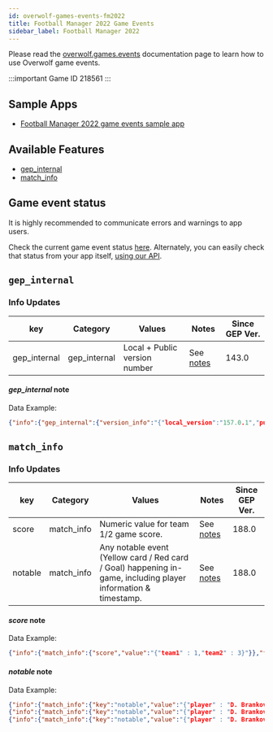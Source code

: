 ```yaml
---
id: overwolf-games-events-fm2022
title: Football Manager 2022 Game Events
sidebar_label: Football Manager 2022
---
```


Please read the [overwolf.games.events](overwolf-games-events) documentation page to learn how to use Overwolf game events.

:::important Game ID
218561
:::

## Sample Apps
* [Football Manager 2022 game events sample app](https://github.com/overwolf/events-sample-apps)

## Available Features

* [gep_internal](#gep_internal)
* [match_info](#match_info)

## Game event status

It is highly recommended to communicate errors and warnings to app users. 

Check the current game event status [here](../status/all). Alternately, you can easily check that status from your app itself, [using our API](../topics/howto-check-events-status-from-app).

## `gep_internal`

### Info Updates

key          | Category    | Values                    | Notes                 | Since GEP Ver. |
------------ | ------------| ------------------------- | --------------------- | ------------- | 
gep_internal | gep_internal| Local + Public version number|See [notes](#gep_internal-note)|   143.0       |

#### *gep_internal* note

Data Example:

```json
{"info":{"gep_internal":{"version_info":"{"local_version":"157.0.1","public_version":"157.0.1","is_updated":true}"}},"feature":"gep_internal"}
```

## `match_info`

### Info Updates

key          | Category    | Values                    | Notes                 | Since GEP Ver. |
------------ | ------------| ------------------------- | --------------------- | ------------- | 
score | match_info | Numeric value for team 1/2 game score. |See [notes](#score-note) |   188.0       |
notable | match_info | Any notable event (Yellow card / Red card / Goal) happening in-game, including player information & timestamp. |See [notes](#notable-note) |   188.0       |

#### *score* note

Data Example:

```json
{"info":{"match_info":{"score","value":"{"team1" : 1,"team2" : 3}"}},"feature":"match_info"}
```

#### *notable* note

Data Example:

```json
{"info":{"match_info":{"key":"notable","value":"{"player" : "D. Branković","action" : "YELLOW_CARD","time" : "17'"}"}},"feature":"match_info"}
{"info":{"match_info":{"key":"notable","value":"{"player" : "D. Branković","action" : "YELLOW_CARD","time" : "17'"},{"player" : "M. Jolović","action" : "YELLOW_CARD","time" : "29'"},{"player" : "N. Glišić","action" : "GOAL","time" : "47'"},{"player" : "N. Glišić","action" : "GOAL","time" : "58'"}},"feature":"match_info"}"}
{"info":{"match_info":{"key":"notable","value":"{"player" : "D. Branković","action" : "YELLOW_CARD","time" : "17'"},{"player" : "M. Jolović","action" : "YELLOW_CARD","time" : "29'"},{"player" : "N. Glišić","action" : "ASSIST","time" : "47'"},{"player" : "N. Glišić","action" : "ASSIST","time" : "58'"}},"feature":"match_info"}"}
```

